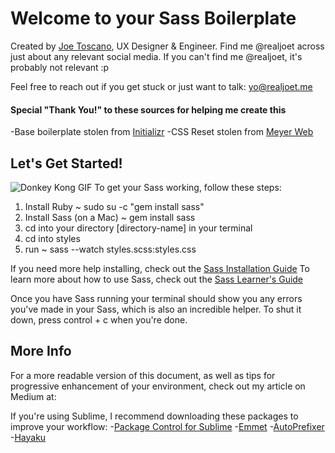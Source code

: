 # Welcome to your Sass Boilerplate

Created by [Joe Toscano](http://www.realjoet.me), UX Designer & Engineer. 
Find me @realjoet across just about any relevant social media. 
If you can't find me @realjoet, it's probably not relevant :p

Feel free to reach out if you get stuck or just want to talk: yo@realjoet.me

#### Special "Thank You!" to these sources for helping me create this
-Base boilerplate stolen from [Initializr](http://www.initializr.com)
-CSS Reset stolen from [Meyer Web](http://meyerweb.com/eric/tools/css/reset/)




## Let's Get Started!
![Donkey Kong GIF](https://media.giphy.com/media/ZAckOMVbv7Jba/giphy.gif)
To get your Sass working, follow these steps:
1. Install Ruby ~ sudo su -c "gem install sass"
2. Install Sass (on a Mac) ~ gem install sass
3. cd into your directory [directory-name] in your terminal
4. cd into styles
5. run ~ sass --watch styles.scss:styles.css

If you need more help installing, check out the [Sass Installation Guide](http://sass-lang.com/install)
To learn more about how to use Sass, check out the [Sass Learner's Guide](http://sass-lang.com/guide)

Once you have Sass running your terminal should show you any errors you've made in your Sass, which is also an incredible helper.
To shut it down, press control + c when you're done.




## More Info
For a more readable version of this document, as well as tips for progressive enhancement of your environment, check out my article on Medium at: 

If you're using Sublime, I recommend downloading these packages to improve your workflow:
-[Package Control for Sublime](https://packagecontrol.io/installation)
-[Emmet](https://github.com/sergeche/emmet-sublime)
-[AutoPrefixer](https://github.com/sindresorhus/sublime-autoprefixer)
-[Hayaku](https://github.com/hayaku/hayaku#value-cycling)
